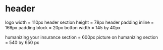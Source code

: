 # header
logo width = 110px
header section height = 78px
header padding inline = 166px
padding block = 20px
botton width = 145 by 40px







humanizing your insurance section = 600px
picture on humanizing section = 540 by 650 px
